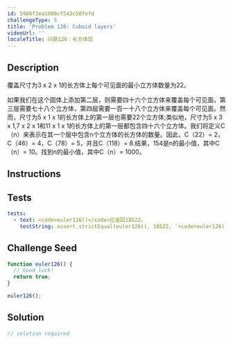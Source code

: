 ```yaml
---
id: 5900f3ea1000cf542c50fefd
challengeType: 5
title: 'Problem 126: Cuboid layers'
videoUrl: ''
localeTitle: 问题126：长方体层
---
```


## Description
<section id="description">覆盖尺寸为3 x 2 x 1的长方体上每个可见面的最小立方体数量为22。 <p>如果我们在这个固体上添加第二层，则需要四十六个立方体来覆盖每个可见面，第三层需要七十八个立方体，第四层需要一百一十八个立方体来覆盖每个可见面。然而，尺寸为5 x 1 x 1的长方体上的第一层也需要22个立方体;类似地，尺寸为5 x 3 x 1,7 x 2 x 1和11 x 1 x 1的长方体上的第一层都包含四十六个立方体。我们将定义C（n）来表示在其一个层中包含n个立方体的长方体的数量。因此，C（22）= 2，C（46）= 4，C（78）= 5，并且C（118）= 8.结果，154是n的最小值，其中C（n）= 10。找到n的最小值，其中C（n）= 1000。 </p></section>

## Instructions
<section id="instructions">
</section>

## Tests
<section id='tests'>

```yml
tests:
  - text: <code>euler126()</code>应返回18522。
    testString: assert.strictEqual(euler126(), 18522, '<code>euler126()</code> should return 18522.');

```

</section>

## Challenge Seed
<section id='challengeSeed'>

<div id='js-seed'>

```js
function euler126() {
  // Good luck!
  return true;
}

euler126();

```

</div>



</section>

## Solution
<section id='solution'>

```js
// solution required
```
</section>

